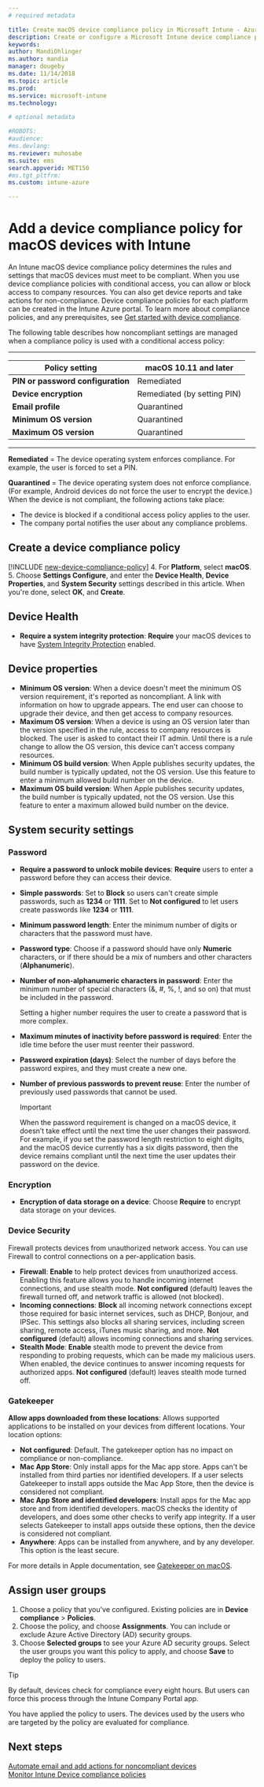 ```yaml
---
# required metadata

title: Create macOS device compliance policy in Microsoft Intune - Azure | Microsoft Docs
description: Create or configure a Microsoft Intune device compliance policy for macOS devices to use System Integrity Protection, set the minimum and maximum operating system version,  choose your password requirements, and encrypt data storage.
keywords:
author: MandiOhlinger
ms.author: mandia
manager: dougeby
ms.date: 11/14/2018
ms.topic: article
ms.prod:
ms.service: microsoft-intune
ms.technology:

# optional metadata

#ROBOTS:
#audience:
#ms.devlang:
ms.reviewer: muhosabe
ms.suite: ems
search.appverid: MET150
#ms.tgt_pltfrm:
ms.custom: intune-azure

---
```


# Add a device compliance policy for macOS devices with Intune

An Intune macOS device compliance policy determines the rules and settings that macOS devices must meet to be compliant. When you use device compliance policies with conditional access, you can allow or block access to company resources. You can also get device reports and take actions for non-compliance. Device compliance policies for each platform can be created in the Intune Azure portal. To learn more about compliance policies, and any prerequisites, see [Get started with device compliance](device-compliance-get-started.md).

The following table describes how noncompliant settings are managed when a compliance policy is used with a conditional access policy:

---------------------------

| Policy setting | macOS 10.11 and later |
| --- | --- |
| **PIN or password configuration** | Remediated |   
| **Device encryption** | Remediated (by setting PIN) |
| **Email profile** | Quarantined |
|**Minimum OS version** | Quarantined |
| **Maximum OS version** | Quarantined |

---------------------------

**Remediated** = The device operating system enforces compliance. For example, the user is forced to set a PIN.

**Quarantined** = The device operating system does not enforce compliance. (For example, Android devices do not force the user to encrypt the device.) When the device is not compliant, the following actions take place:

- The device is blocked if a conditional access policy applies to the user.
- The company portal notifies the user about any compliance problems.

## Create a device compliance policy

[!INCLUDE [new-device-compliance-policy](./includes/new-device-compliance-policy.md)]
4. For **Platform**, select **macOS**. 
5. Choose **Settings Configure**, and enter the **Device Health**, **Device Properties**, and **System Security** settings described in this article. When you're done, select **OK**, and **Create**.

## Device Health

- **Require a system integrity protection**: **Require** your macOS devices to have [System Integrity Protection](https://support.apple.com/HT204899) enabled.

## Device properties

- **Minimum OS version**: When a device doesn't meet the minimum OS version requirement, it's reported as noncompliant. A link with information on how to upgrade appears. The end user can choose to upgrade their device, and then get access to company resources.
- **Maximum OS version**: When a device is using an OS version later than the version specified in the rule, access to company resources is blocked. The user is asked to contact their IT admin. Until there is a rule change to allow the OS version, this device can't access company resources.
- **Minimum OS build version**: When Apple publishes security updates, the build number is typically updated, not the OS version. Use this feature to enter a minimum allowed build number on the device.
- **Maximum OS build version**: When Apple publishes security updates, the build number is typically updated, not the OS version. Use this feature to enter a maximum allowed build number on the device.

## System security settings

### Password

- **Require a password to unlock mobile devices**: **Require** users to enter a password before they can access their device.
- **Simple passwords**: Set to **Block** so users can't create simple passwords, such as **1234** or **1111**. Set to **Not configured** to let users create passwords like **1234** or **1111**.
- **Minimum password length**: Enter the minimum number of digits or characters that the password must have.
- **Password type**: Choose if a password should have only **Numeric** characters, or if there should be a mix of numbers and other characters (**Alphanumeric**).
- **Number of non-alphanumeric characters in password**: Enter the minimum number of special characters (&, #, %, !, and so on) that must be included in the password.

    Setting a higher number requires the user to create a password that is more complex.

- **Maximum minutes of inactivity before password is required**: Enter the idle time before the user must reenter their password.
- **Password expiration (days)**: Select the number of days before the password expires, and they must create a new one.
- **Number of previous passwords to prevent reuse**: Enter the number of previously used passwords that cannot be used.

	> [!IMPORTANT]
	> When the password requirement is changed on a macOS device, it doesn’t take effect until the next time the user changes their password. For example, if you set the password length restriction to eight digits, and the macOS device currently has a six digits password, then the device remains compliant until the next time the user updates their password on the device.

### Encryption

- **Encryption of data storage on a device**: Choose **Require** to encrypt data storage on your devices.

### Device Security
Firewall protects devices from unauthorized network access. You can use Firewall to control connections on a per-application basis. 

- **Firewall**: **Enable** to help protect devices from unauthorized access. Enabling this feature allows you to handle incoming internet connections, and use stealth mode. **Not configured** (default) leaves the firewall turned off, and network traffic is allowed (not blocked).
- **Incoming connections**: **Block** all incoming network connections except those required for basic internet services, such as DHCP, Bonjour, and IPSec. This settings also blocks all sharing services, including screen sharing, remote access, iTunes music sharing, and more. **Not configured** (default) allows incoming connections and sharing services. 
- **Stealth Mode**: **Enable** stealth mode to prevent the device from responding to probing requests, which can be made my malicious users. When enabled, the device continues to answer incoming requests for authorized apps. **Not configured** (default) leaves stealth mode turned off.

### Gatekeeper

**Allow apps downloaded from these locations**: Allows supported applications to be installed on your devices from different locations. Your location options:

- **Not configured**: Default. The gatekeeper option has no impact on compliance or non-compliance. 
- **Mac App Store**: Only install apps for the Mac app store. Apps can't be installed from third parties nor identified developers. If a user selects Gatekeeper to install apps outside the Mac App Store, then the device is considered not compliant.
- **Mac App Store and identified developers**: Install apps for the Mac app store and from identified developers. macOS checks the identity of developers, and does some other checks to verify app integrity. If a user selects Gatekeeper to install apps outside these options, then the device is considered not compliant.
- **Anywhere**: Apps can be installed from anywhere, and by any developer. This option is the least secure.

For more details in Apple documentation, see [Gatekeeper on macOS](https://support.apple.com/HT202491).

## Assign user groups

1. Choose a policy that you've configured. Existing policies are in **Device compliance** > **Policies**.
2. Choose the policy, and choose **Assignments**. You can include or exclude Azure Active Directory (AD) security groups.
3. Choose **Selected groups** to see your Azure AD security groups. Select the user groups you want this policy to apply, and choose **Save** to deploy the policy to users.

> [!TIP]
> By default, devices check for compliance every eight hours. But users can force this process through the Intune Company Portal app.

You have applied the policy to users. The devices used by the users who are targeted by the policy are evaluated for compliance.

## Next steps
[Automate email and add actions for noncompliant devices](actions-for-noncompliance.md)  
[Monitor Intune Device compliance policies](compliance-policy-monitor.md)
